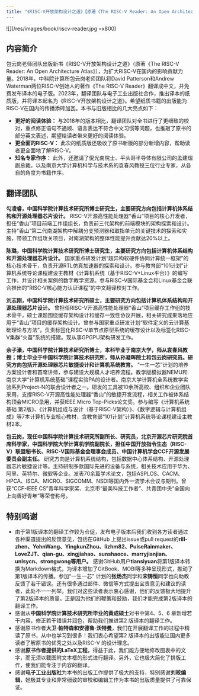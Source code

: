 ```yaml
---
title: "《RISC-V开放架构设计之道》【原著《The RISC-V Reader: An Open Architecture Atlas》】"
---
```


![](/res/images/book/riscv-reader.jpg =x800)

<BookInfo />

## 内容简介

包云岗老师团队出版新书《RISC-V开放架构设计之道》（原著《The RISC-V Reader: An Open Architecture Atlas》），为扩大RISC-V在国内的影响贡献力量。2018年，中科院计算所包云岗老师团队将David Patterson和Andrew Waterman两位RISC-V创始人的著作《The RISC-V Reader》翻译成中文，并免费发布译本的电子版。2023年，翻译团队与电子工业出版社合作，推出译本的纸质版，并将译本起名为《RISC-V开放架构设计之道》。希望纸质书籍的出版能为RISC-V在国内的传播添砖加瓦。本书与旧版相比的几大亮点如下：

- **更好的阅读体验：** 与2018年的版本相比，翻译团队对全书进行了更细致的校对，重点修正语句不通顺、语言表达不符合中文习惯等问题，也推敲了原书的部分英文表述，期望给读者带来更好的阅读体验。
- **更全面的RISC-V：** 此次的纸质版还吸收了原书新版的部分新增内容，帮助读者更全面地了解RISC-V。
- **知名专家作序：** 此外，还邀请了倪光南院士、平头哥半导体有限公司的孟建熠副总裁，以及南京大学计算机科学与技术系的袁春风教授三位行业专家，从各自的角度为书籍作序。

## 翻译团队

**勾凌睿，中国科学院计算技术研究所博士研究生，主要研究方向包括计算机体系结构和开源处理器芯片设计。** RISC-V开源高性能处理器“香山”项目的核心开发者，担任“香山”项目前端工作组组长，负责前三代架构的前端模块的架构探索和设计。主持“香山”第二代南湖架构中解耦分支预测器和取指单元的关键技术的探索和实施，带领工作组攻关项目，对南湖架构的整体性能提升贡献达20%以上。

**陈璐，中国科学院计算技术研究所博士研究生，主要研究方向包括计算机体系结构和开源处理器芯片设计。** 国家重点研发计划“超异构软硬件协同计算统一框架”的核心技术骨干，负责开源RTL仿真加速器的探索和设计。参与教育部“101计划”计算机系统导论课程建设主教材《计算机系统（基于RISC-V+Linux平台）》的编写工作，并设计相关案例的数字教学资源。参与RISC-V国际基金会和Linux基金会联合推出的“RISC-V核心能力认证课程”的中文翻译校对工作。

**刘志刚，中国科学院计算技术研究所硕士，主要研究方向包括计算机体系结构和开源处理器芯片设计。** 曾担任RISC-V开源高性能处理器“香山”项目缓存工作组的技术骨干，硕士课题围绕缓存架构设计和缓存一致性协议开展，相关研究成果落地应用于“香山”项目的缓存架构设计。曾参与国家重点研发计划“软件定义的云计算基础理论与方法”，负责标签化RISC-V单节点原型系统的缓存设计以及标签化RISC-V集群“火苗”系统的搭建。现从事GPGPU架构研发工作。

**余子濠，中国科学院计算技术研究所博士，本科毕业于南京大学，师从袁春风教授；博士毕业于中国科学院计算技术研究所，师从孙凝晖院士和包云岗研究员。研究方向包括开源处理器芯片敏捷设计和计算机系统教育。** “一生一芯”计划的培养方案设计者和首席讲师，参与建设大规模人才培养流程。教学版模拟器NEMU和南京大学“计算机系统基础”课程实验PA的设计者。南京大学计算机全系统教学实验系列Project-N的联合设计者之一。研发的工具被10余所高校、组织和企业团队采用，支撑RISC-V开源高性能处理器“香山”的敏捷开发流程，相关工作被体系结构顶会MICRO录用，并获IEEE Micro Top-Picks论文奖。参与编写《计算机系统基础 第2版》、《计算机组成与设计（基于RISC-V架构）》、《数字逻辑与计算机组成》等7本计算机专业核心教材，含教育部“101计划”计算机系统导论课程建设主教材2本。

**包云岗，现任中国科学院计算技术研究所副所长、研究员，北京开源芯片研究院首席科学家，中国科学院大学计算机学院副院长，担任中国开放指令生态（RISC-V）联盟秘书长、RISC-V国际基金会理事会成员、中国计算机学会CCF开源发展委员会副主任。** 研究方向是计算机系统结构，包括数据中心体系结构、开源处理器芯片敏捷设计等。主持研制多款国际先进的设备与系统，相关技术应用于华为、阿里、英特尔、微软等企业。发表70余篇学术论文，包括ASPLOS、CACM、HPCA、ISCA、MICRO、SIGCOMM、NSDI等国内外一流学术会议与期刊。曾获“CCF-IEEE CS”青年科学家奖、北京市“最美科技工作者”、共青团中央“全国向上向善好青年”等荣誉称号。

## 特别鸣谢

- 由于第1版译本的翻译工作较为仓促，发布电子版本后我们收到各方读者通过各种渠道提出的反馈意见，包括在GitHub 上提出issue或pull request的**rill-zhen、YohnWang、YingkunZhou、lizhm82、PulseRainmaker、LoveZJT、qian-gu、xingjiahao、sunshaoce、marryjianjian、unlsycn、strongwong等用户。** 感谢GitHub用户**tiansiyuan**将第1版译本转换为Markdown格式，为译本增加了GitBook、MOBI等多种呈现形式，推动了第1版译本的传播。参加“一生一芯” 计划的**张炀杰**同学和**宋铸恒**同学也向助教反馈了若干错误。还有很多通过邮件、微信等方式提出宝贵意见和建议的读者，此处不一一列举。我们对这些读者表示衷心感谢，他们的反馈极大地提升了第2版译本的质量。正是因为他们的鞭策和鼓励，我们才能完成第2版译本的翻译工作。
- 感谢从**中国科学院计算技术研究所毕业的黄成硕士**对书中第4、5、6 章新增若干内容，修正若干错误并润色，帮助我们推进第2 版译本的翻译工作。
- 感谢原书作者**大卫·帕特森和安德鲁·沃特曼**，我们在开展翻译工作的过程中精读了原书，从中也学习到很多！我们衷心希望第2 版译本的出版能让国内更多读者了解原书的优秀之处以及RISC-V 的设计理念。
- 感谢**原书作者提供的LaTeX工程**，得益于此，我们能方便地修改图表中的文字，而无须以截图附文本框的形式进行翻译。另外，它也极大简化了排版工作，使我们能专注于内容的翻译。
- 感谢**电子工业出版社**为本书的出版工作提供了极大的支持，特别感谢**刘皎编辑**，她极其专业和非常细致的审校和编辑工作为本书的出版质量提供了可靠保证。
